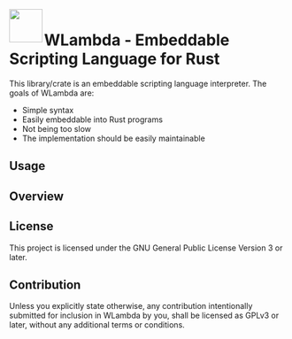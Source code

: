 <img align="left" width="60" height="60" src="http://m8geil.de/data/git/wlambda/res/wlambda_logo_60.png">

WLambda - Embeddable Scripting Language for Rust
================================================

This library/crate is an embeddable scripting language interpreter.
The goals of WLambda are:

* Simple syntax
* Easily embeddable into Rust programs
* Not being too slow
* The implementation should be easily maintainable

## Usage

## Overview

## License

This project is licensed under the GNU General Public License Version 3 or
later.

## Contribution

Unless you explicitly state otherwise, any contribution intentionally submitted
for inclusion in WLambda by you, shall be licensed as GPLv3 or later,
without any additional terms or conditions.
